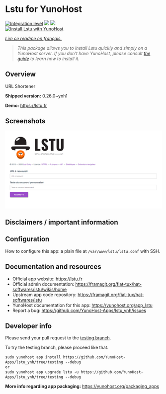 <!--
N.B.: This README was automatically generated by https://github.com/YunoHost/apps/tree/master/tools/README-generator
It shall NOT be edited by hand.
-->

# Lstu for YunoHost

[![Integration level](https://dash.yunohost.org/integration/lstu.svg)](https://dash.yunohost.org/appci/app/lstu) ![](https://ci-apps.yunohost.org/ci/badges/lstu.status.svg) ![](https://ci-apps.yunohost.org/ci/badges/lstu.maintain.svg)  
[![Install Lstu with YunoHost](https://install-app.yunohost.org/install-with-yunohost.svg)](https://install-app.yunohost.org/?app=lstu)

*[Lire ce readme en français.](./README_fr.md)*

> *This package allows you to install Lstu quickly and simply on a YunoHost server.
If you don't have YunoHost, please consult [the guide](https://yunohost.org/#/install) to learn how to install it.*

## Overview

URL Shortener

**Shipped version:** 0.26.0~ynh1

**Demo:** https://lstu.fr

## Screenshots

![](./doc/screenshots/LSTU_screenshot.png)

## Disclaimers / important information

## Configuration

How to configure this app: a plain file at `/var/www/lstu/lstu.conf` with SSH.

## Documentation and resources

* Official app website: https://lstu.fr
* Official admin documentation: https://framagit.org/fiat-tux/hat-softwares/lstu/wikis/home
* Upstream app code repository: https://framagit.org/fiat-tux/hat-softwares/lstu
* YunoHost documentation for this app: https://yunohost.org/app_lstu
* Report a bug: https://github.com/YunoHost-Apps/lstu_ynh/issues

## Developer info

Please send your pull request to the [testing branch](https://github.com/YunoHost-Apps/lstu_ynh/tree/testing).

To try the testing branch, please proceed like that.
```
sudo yunohost app install https://github.com/YunoHost-Apps/lstu_ynh/tree/testing --debug
or
sudo yunohost app upgrade lstu -u https://github.com/YunoHost-Apps/lstu_ynh/tree/testing --debug
```

**More info regarding app packaging:** https://yunohost.org/packaging_apps